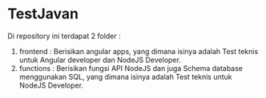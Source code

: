 # TestJavan

Di repository ini terdapat 2 folder : 
1. frontend : Berisikan angular apps, yang dimana isinya adalah Test teknis untuk Angular developer dan NodeJS Developer.
2. functions : Berisikan fungsi API NodeJS dan juga Schema database menggunakan SQL, yang dimana isinya adalah Test teknis untuk NodeJS Developer.
